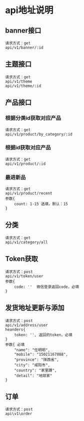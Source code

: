 # api地址说明

## banner接口

    请求方式：get
    api/v1/banner/:id

## 主题接口
    请求方式：get
    api/v1/theme 
    api/v1/theme/:id

## 产品接口

### 根据分类id获取对应产品

    请求方式：get
    api/v1/product/by_category/:id

### 根据id获取对应产品

    请求方式：get
    api/v1/product/:id

### 最进新品

    请求方式：get
    api/v1/product/recent
    参数{
        count: 1-15 选填，默认：15
    }

## 分类

    请求方式：get
    api/v1/category/all

## Token获取

    请求方式：post
    api/v1/token/user
    参数{
        code: ''  微信登录返回code，必填
    }

## 发货地址更新与添加

    请求方式：post
    api/v1/address/user
    heanders{
        token: '', 返回的token，必填
    }
    参数{ 必填
        "name": "任明明",
        "mobile": "15021167088",
        "province": "陕西省",
        "city": "咸阳市",
        "country": "家里蹲",
        "detail": "地球家"
    }

## 订单

    请求方式：post
    api\v1\order